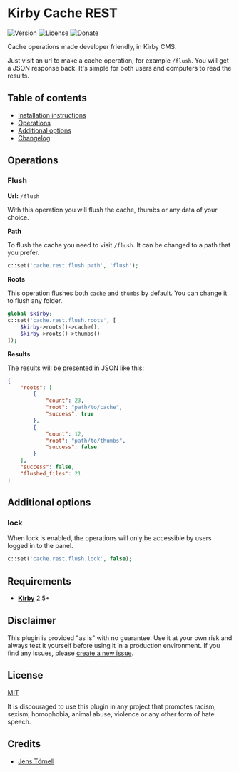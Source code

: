 # Kirby Cache REST

![Version](https://img.shields.io/badge/version-0.1-blue.svg) ![License](https://img.shields.io/badge/license-MIT-green.svg) [![Donate](https://img.shields.io/badge/give-donation-yellow.svg)](https://www.paypal.me/DevoneraAB)

Cache operations made developer friendly, in Kirby CMS.

Just visit an url to make a cache operation, for example `/flush`. You will get a JSON response back. It's simple for both users and computers to read the results.

## Table of contents

- [Installation instructions](docs/install.md)
- [Operations](#operations)
- [Additional options](#additional-options)
- [Changelog](docs/changelog.md)

## Operations

### Flush

**Url:** `/flush`

With this operation you will flush the cache, thumbs or any data of your choice.

**Path**

To flush the cache you need to visit `/flush`. It can be changed to a path that you prefer.

```php
c::set('cache.rest.flush.path', 'flush');
```

**Roots**

This operation flushes both `cache` and `thumbs` by default. You can change it to flush any folder.

```php
global $kirby;
c::set('cache.rest.flush.roots', [
    $kirby->roots()->cache(),
    $kirby->roots()->thumbs()
]);
```

**Results**

The results will be presented in JSON like this:

```json
{
    "roots": [
        {
            "count": 23,
            "root": "path/to/cache",
            "success": true
        },
        {
            "count": 12,
            "root": "path/to/thumbs",
            "success": false
        }
    ],
    "success": false,
    "flushed_files": 21
}
```

## Additional options

### lock

When lock is enabled, the operations will only be accessible by users logged in to the panel.

```php
c::set('cache.rest.flush.lock', false);
```

## Requirements

- [**Kirby**](https://getkirby.com/) 2.5+

## Disclaimer

This plugin is provided "as is" with no guarantee. Use it at your own risk and always test it yourself before using it in a production environment. If you find any issues, please [create a new issue](https://github.com/jenstornell/kirby-cache-rest/issues/new).

## License

[MIT](https://opensource.org/licenses/MIT)

It is discouraged to use this plugin in any project that promotes racism, sexism, homophobia, animal abuse, violence or any other form of hate speech.

## Credits

- [Jens Törnell](https://github.com/jenstornell)